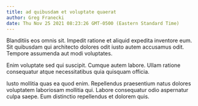 ```yaml
---
title: ad quibusdam et voluptate quaerat
author: Greg Franecki
date: Thu Nov 25 2021 08:23:26 GMT-0500 (Eastern Standard Time)
---
```

Blanditiis eos omnis sit. Impedit ratione et aliquid expedita inventore eum. Sit quibusdam qui architecto dolores odit iusto autem accusamus odit. Tempore assumenda aut modi voluptates.

 Enim voluptate sed qui suscipit. Cumque autem labore. Ullam ratione consequatur atque necessitatibus quia quisquam officia.

 Iusto mollitia quas ea quod enim. Repellendus praesentium natus dolores voluptatem laboriosam mollitia qui. Labore consequatur odio aspernatur culpa saepe. Eum distinctio repellendus et dolorem quis.